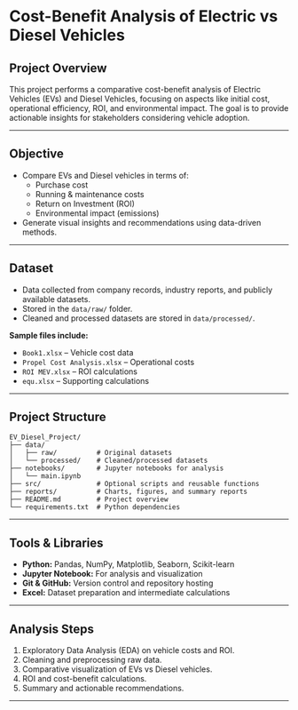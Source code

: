 # Cost-Benefit Analysis of Electric vs Diesel Vehicles

## **Project Overview**
This project performs a comparative cost-benefit analysis of Electric Vehicles (EVs) and Diesel Vehicles, focusing on aspects like initial cost, operational efficiency, ROI, and environmental impact. The goal is to provide actionable insights for stakeholders considering vehicle adoption.

---

## **Objective**
- Compare EVs and Diesel vehicles in terms of:
  - Purchase cost
  - Running & maintenance costs
  - Return on Investment (ROI)
  - Environmental impact (emissions)
- Generate visual insights and recommendations using data-driven methods.

---

## **Dataset**
- Data collected from company records, industry reports, and publicly available datasets.
- Stored in the `data/raw/` folder.
- Cleaned and processed datasets are stored in `data/processed/`.

**Sample files include:**
- `Book1.xlsx` – Vehicle cost data  
- `Propel Cost Analysis.xlsx` – Operational costs  
- `ROI MEV.xlsx` – ROI calculations  
- `equ.xlsx` – Supporting calculations  

---

## **Project Structure**
```text
EV_Diesel_Project/
├── data/
│   ├── raw/          # Original datasets
│   └── processed/    # Cleaned/processed datasets
├── notebooks/        # Jupyter notebooks for analysis
│   └── main.ipynb
├── src/              # Optional scripts and reusable functions
├── reports/          # Charts, figures, and summary reports
├── README.md         # Project overview
└── requirements.txt  # Python dependencies
```


---

## **Tools & Libraries**
- **Python:** Pandas, NumPy, Matplotlib, Seaborn, Scikit-learn  
- **Jupyter Notebook:** For analysis and visualization  
- **Git & GitHub:** Version control and repository hosting  
- **Excel:** Dataset preparation and intermediate calculations  

---

## **Analysis Steps**
1. Exploratory Data Analysis (EDA) on vehicle costs and ROI.  
2. Cleaning and preprocessing raw data.  
3. Comparative visualization of EVs vs Diesel vehicles.  
4. ROI and cost-benefit calculations.  
5. Summary and actionable recommendations.  

---

